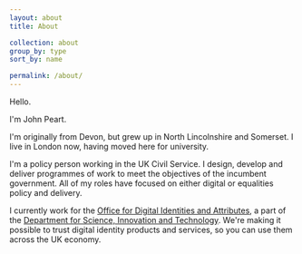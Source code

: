 ```yaml
---
layout: about
title: About

collection: about
group_by: type
sort_by: name

permalink: /about/
---
```


Hello. 

I'm John Peart. 

I'm originally from Devon, but grew up in North Lincolnshire and Somerset. I live in London now, having moved here for university.

I'm a policy person working in the UK Civil Service. I design, develop and deliver programmes of work to meet the objectives of the incumbent government. All of my roles have focused on either digital or equalities policy and delivery.

I currently work for the [Office for Digital Identities and Attributes](//www.gov.uk/ofdia), a part of the [Department for Science, Innovation and Technology](//www.gov.uk/dsit). We're making it possible to trust digital identity products and services, so you can use them across the UK economy.